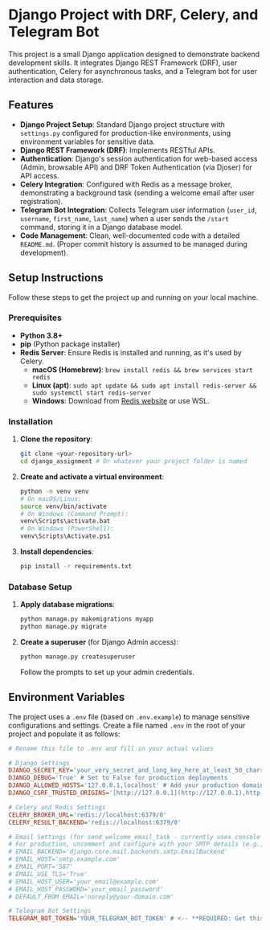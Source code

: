# Django Project with DRF, Celery, and Telegram Bot

This project is a small Django application designed to demonstrate backend development skills. It integrates Django REST Framework (DRF), user authentication, Celery for asynchronous tasks, and a Telegram bot for user interaction and data storage.

## Features

* **Django Project Setup**: Standard Django project structure with `settings.py` configured for production-like environments, using environment variables for sensitive data.
* **Django REST Framework (DRF)**: Implements RESTful APIs.
* **Authentication**: Django's session authentication for web-based access (Admin, browsable API) and DRF Token Authentication (via Djoser) for API access.
* **Celery Integration**: Configured with Redis as a message broker, demonstrating a background task (sending a welcome email after user registration).
* **Telegram Bot Integration**: Collects Telegram user information (`user_id`, `username`, `first_name`, `last_name`) when a user sends the `/start` command, storing it in a Django database model.
* **Code Management**: Clean, well-documented code with a detailed `README.md`. (Proper commit history is assumed to be managed during development).

## Setup Instructions

Follow these steps to get the project up and running on your local machine.

### Prerequisites

* **Python 3.8+**
* **pip** (Python package installer)
* **Redis Server**: Ensure Redis is installed and running, as it's used by Celery.
    * **macOS (Homebrew)**: `brew install redis && brew services start redis`
    * **Linux (apt)**: `sudo apt update && sudo apt install redis-server && sudo systemctl start redis-server`
    * **Windows**: Download from [Redis website](https://redis.io/download/) or use WSL.

### Installation

1.  **Clone the repository**:
    ```bash
    git clone <your-repository-url>
    cd django_assignment # Or whatever your project folder is named
    ```
2.  **Create and activate a virtual environment**:
    ```bash
    python -m venv venv
    # On macOS/Linux:
    source venv/bin/activate
    # On Windows (Command Prompt):
    venv\Scripts\activate.bat
    # On Windows (PowerShell):
    venv\Scripts\Activate.ps1
    ```
3.  **Install dependencies**:
    ```bash
    pip install -r requirements.txt
    ```

### Database Setup

1.  **Apply database migrations**:
    ```bash
    python manage.py makemigrations myapp
    python manage.py migrate
    ```
2.  **Create a superuser** (for Django Admin access):
    ```bash
    python manage.py createsuperuser
    ```
    Follow the prompts to set up your admin credentials.

## Environment Variables

The project uses a `.env` file (based on `.env.example`) to manage sensitive configurations and settings. Create a file named `.env` in the root of your project and populate it as follows:

```ini
# Rename this file to .env and fill in your actual values

# Django Settings
DJANGO_SECRET_KEY='your_very_secret_and_long_key_here_at_least_50_chars'
DJANGO_DEBUG='True' # Set to False for production deployments
DJANGO_ALLOWED_HOSTS='127.0.0.1,localhost' # Add your production domain(s) here
DJANGO_CSRF_TRUSTED_ORIGINS='[http://127.0.0.1](http://127.0.0.1),http://localhost' # Add your production URL(s) here

# Celery and Redis Settings
CELERY_BROKER_URL='redis://localhost:6379/0'
CELERY_RESULT_BACKEND='redis://localhost:6379/0'

# Email Settings (for send_welcome_email_task - currently uses console backend for testing)
# For production, uncomment and configure with your SMTP details (e.g., Mailgun, SendGrid):
# EMAIL_BACKEND='django.core.mail.backends.smtp.EmailBackend'
# EMAIL_HOST='smtp.example.com'
# EMAIL_PORT='587'
# EMAIL_USE_TLS='True'
# EMAIL_HOST_USER='your_email@example.com'
# EMAIL_HOST_PASSWORD='your_email_password'
# DEFAULT_FROM_EMAIL='noreply@your-domain.com'

# Telegram Bot Settings
TELEGRAM_BOT_TOKEN='YOUR_TELEGRAM_BOT_TOKEN' # <-- **REQUIRED: Get this from BotFather**
